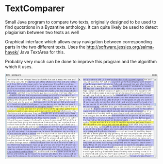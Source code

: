 # TextComparer

Small Java program to compare two texts, originally designed to be used to find quotations in a Byzantine anthology. It can quite likely be used to detect plagiarism between two texts as well

Graphical interface which allows easy navigation between corresponding parts in the two different texts. Uses the http://software.jessies.org/salma-hayek/ Java TextArea for this.

Probably very much can be done to improve this program and the algorithm which it uses.

![screenshot](https://raw.githubusercontent.com/jankeymeulen/TextComparer/master/screenshot.png)
